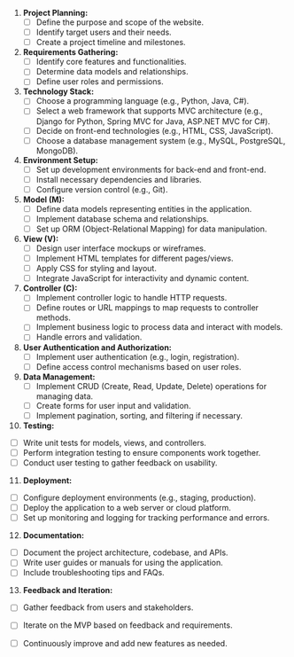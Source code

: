 1. **Project Planning:**  
   - [ ] Define the purpose and scope of the website.  
   - [ ] Identify target users and their needs.  
   - [ ] Create a project timeline and milestones.  

2. **Requirements Gathering:**  
   - [ ] Identify core features and functionalities.  
   - [ ] Determine data models and relationships.  
   - [ ] Define user roles and permissions.  

3. **Technology Stack:**  
   - [ ] Choose a programming language (e.g., Python, Java, C#).  
   - [ ] Select a web framework that supports MVC architecture (e.g., Django for Python, Spring MVC for Java, ASP.NET MVC for C#).  
   - [ ] Decide on front-end technologies (e.g., HTML, CSS, JavaScript).  
   - [ ] Choose a database management system (e.g., MySQL, PostgreSQL, MongoDB).  

4. **Environment Setup:**  
   - [ ] Set up development environments for back-end and front-end.  
   - [ ] Install necessary dependencies and libraries.  
   - [ ] Configure version control (e.g., Git).  

5. **Model (M):**  
   - [ ] Define data models representing entities in the application.  
   - [ ] Implement database schema and relationships.  
   - [ ] Set up ORM (Object-Relational Mapping) for data manipulation.  

6. **View (V):**  
   - [ ] Design user interface mockups or wireframes.  
   - [ ] Implement HTML templates for different pages/views.  
   - [ ] Apply CSS for styling and layout.  
   - [ ] Integrate JavaScript for interactivity and dynamic content.  

7. **Controller (C):**  
   - [ ] Implement controller logic to handle HTTP requests.  
   - [ ] Define routes or URL mappings to map requests to controller methods.  
   - [ ] Implement business logic to process data and interact with models.  
   - [ ] Handle errors and validation.  

8. **User Authentication and Authorization:**  
   - [ ] Implement user authentication (e.g., login, registration).  
   - [ ] Define access control mechanisms based on user roles.  

9. **Data Management:**  
   - [ ] Implement CRUD (Create, Read, Update, Delete) operations for managing data.  
   - [ ] Create forms for user input and validation.  
   - [ ] Implement pagination, sorting, and filtering if necessary.  

10. **Testing:**  
   - [ ] Write unit tests for models, views, and controllers.  
   - [ ] Perform integration testing to ensure components work together.  
   - [ ] Conduct user testing to gather feedback on usability.  

11. **Deployment:**  
   - [ ] Configure deployment environments (e.g., staging, production).  
   - [ ] Deploy the application to a web server or cloud platform.  
   - [ ] Set up monitoring and logging for tracking performance and errors.  

12. **Documentation:**  
   - [ ] Document the project architecture, codebase, and APIs.  
   - [ ] Write user guides or manuals for using the application.  
   - [ ] Include troubleshooting tips and FAQs.  

13. **Feedback and Iteration:**  
   - [ ] Gather feedback from users and stakeholders.  
   - [ ] Iterate on the MVP based on feedback and requirements.  
   - [ ] Continuously improve and add new features as needed.  
 
